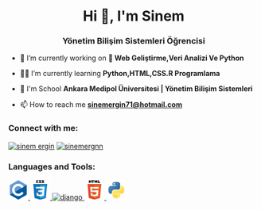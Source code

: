 <h1 align="center">Hi 👋, I'm Sinem</h1>
<h3 align="center">Yönetim Bilişim Sistemleri Öğrencisi</h3>

- 🔭 I’m currently working on **🔭 Web Geliştirme,Veri Analizi Ve Python**

- 👨‍💻 I’m currently learning **Python,HTML,CSS.R Programlama**

- 📝 I'm School **Ankara Medipol Üniversitesi | Yönetim Bilişim Sistemleri**

- 📫 How to reach me **sinemergin71@hotmail.com**

<h3 align="left">Connect with me:</h3>
<p align="left">
<a href="https://linkedin.com/in/sinem ergin" target="blank"><img align="center" src="https://raw.githubusercontent.com/rahuldkjain/github-profile-readme-generator/master/src/images/icons/Social/linked-in-alt.svg" alt="sinem ergin" height="30" width="40" /></a>
<a href="https://instagram.com/sinemergnn" target="blank"><img align="center" src="https://raw.githubusercontent.com/rahuldkjain/github-profile-readme-generator/master/src/images/icons/Social/instagram.svg" alt="sinemergnn" height="30" width="40" /></a>
</p>

<h3 align="left">Languages and Tools:</h3>
<p align="left"> <a href="https://www.cprogramming.com/" target="_blank" rel="noreferrer"> <img src="https://raw.githubusercontent.com/devicons/devicon/master/icons/c/c-original.svg" alt="c" width="40" height="40"/> </a> <a href="https://www.w3schools.com/css/" target="_blank" rel="noreferrer"> <img src="https://raw.githubusercontent.com/devicons/devicon/master/icons/css3/css3-original-wordmark.svg" alt="css3" width="40" height="40"/> </a> <a href="https://www.djangoproject.com/" target="_blank" rel="noreferrer"> <img src="https://cdn.worldvectorlogo.com/logos/django.svg" alt="django" width="40" height="40"/> </a> <a href="https://www.w3.org/html/" target="_blank" rel="noreferrer"> <img src="https://raw.githubusercontent.com/devicons/devicon/master/icons/html5/html5-original-wordmark.svg" alt="html5" width="40" height="40"/> </a> <a href="https://www.python.org" target="_blank" rel="noreferrer"> <img src="https://raw.githubusercontent.com/devicons/devicon/master/icons/python/python-original.svg" alt="python" width="40" height="40"/> </a> </p>

